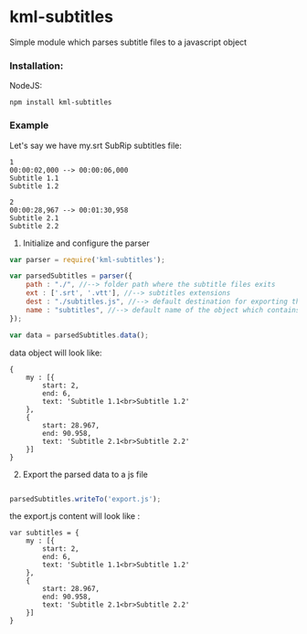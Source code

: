 kml-subtitles
===============
Simple module which parses subtitle files to a javascript object

### Installation:

NodeJS:

    npm install kml-subtitles

### Example

Let's say we have my.srt SubRip subtitles file:

    1
    00:00:02,000 --> 00:00:06,000
    Subtitle 1.1
    Subtitle 1.2

    2
    00:00:28,967 --> 00:01:30,958
    Subtitle 2.1
    Subtitle 2.2


1. Initialize and configure the parser

```js
var parser = require('kml-subtitles');

var parsedSubtitles = parser({
	path : "./", //--> folder path where the subtitle files exits
    ext : ['.srt', '.vtt'], //--> subtitles extensions
    dest : "./subtitles.js", //--> default destination for exporting the parsed data
    name : "subtitles", //--> default name of the object which contains the parsed data (used for exporting to file)
});

var data = parsedSubtitles.data();
```

data object will look like:

    {
	    my : [{
	        start: 2,
	        end: 6,
	        text: 'Subtitle 1.1<br>Subtitle 1.2'
	    },
	    {
	        start: 28.967,
	        end: 90.958,
	        text: 'Subtitle 2.1<br>Subtitle 2.2'
	    }]
	}


2. Export the parsed data to a js file


```js

parsedSubtitles.writeTo('export.js');
```

the export.js content will look like :

	var subtitles = {
	    my : [{
	        start: 2,
	        end: 6,
	        text: 'Subtitle 1.1<br>Subtitle 1.2'
	    },
	    {
	        start: 28.967,
	        end: 90.958,
	        text: 'Subtitle 2.1<br>Subtitle 2.2'
	    }]
	}